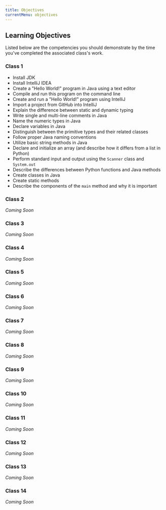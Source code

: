 ```yaml
---
title: Objectives
currentMenu: objectives
---
```


## Learning Objectives

Listed below are the competencies you should demonstrate by the time you've completed the associated class's work.

### Class 1

- Install JDK
- Install IntelliJ IDEA
- Create a "Hello World!" program in Java using a text editor 
- Compile and run this program on the command line
- Create and run a "Hello World!" program using IntelliJ
- Import a project from GitHub into IntelliJ
- Explain the difference between static and dynamic typing
- Write single and multi-line comments in Java
- Name the numeric types in Java 
- Declare variables in Java
- Distinguish between the primitive types and their related classes
- Follow proper Java naming conventions
- Utilize basic string methods in Java
- Declare and initialize an array (and describe how it differs from a list in Python)
- Perform standard input and output using the `Scanner` class and `System.out`
- Describe the differences between Python functions and Java methods
- Create classes in Java 
- Create static methods
- Describe the components of the `main` method and why it is important

### Class 2

*Coming Soon*

### Class 3

*Coming Soon*

### Class 4

*Coming Soon*

### Class 5

*Coming Soon*

### Class 6

*Coming Soon*

### Class 7

*Coming Soon*

### Class 8

*Coming Soon*

### Class 9

*Coming Soon*

### Class 10

*Coming Soon*

### Class 11

*Coming Soon*

### Class 12

*Coming Soon*

### Class 13

*Coming Soon*

### Class 14

*Coming Soon*
